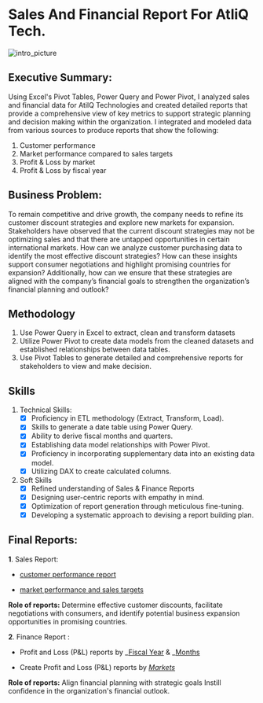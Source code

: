 # Sales And Financial Report For AtliQ Tech.

![intro_picture](https://github.com/user-attachments/assets/51aaee61-a52a-4b86-88ed-26a37ac3f341)

## Executive Summary:
Using Excel's Pivot Tables, Power Query and Power Pivot, I analyzed sales and financial data for AtilQ Technologies and created detailed reports that provide a comprehensive view of key metrics to support strategic planning and decision making within the organization. I integrated and modeled data from various sources to produce reports that show the following:
1. Customer performance
2. Market performance compared to sales targets
3. Profit & Loss by market
4. Profit & Loss by fiscal year

## Business Problem:

To remain competitive and drive growth, the company needs to refine its customer discount strategies and explore new markets for expansion. Stakeholders have observed that the current discount strategies may not be optimizing sales and that there are untapped opportunities in certain international markets. How can we analyze customer purchasing data to identify the most effective discount strategies? How can these insights support consumer negotiations and highlight promising countries for expansion? Additionally, how can we ensure that these strategies are aligned with the company’s financial goals to strengthen the organization’s financial planning and outlook?

## Methodology
1. Use Power Query in Excel to extract, clean and transform datasets 
2. Utilize Power Pivot to create data models from the cleaned datasets and established relationships between data tables.
3. Use Pivot Tables to generate detailed and comprehensive reports for stakeholders to view and make decision.

## Skills
1. Technical Skills:
   - [x]	Proficiency in ETL methodology (Extract, Transform, Load).
   - [x]	Skills to generate a date table using Power Query.
   - [x]	Ability to derive fiscal months and quarters.
   - [x]	Establishing data model relationships with Power Pivot.
   - [x]	Proficiency in incorporating supplementary data into an existing data model.
   - [x]	Utilizing DAX to create calculated columns.

2. Soft Skills
   - [x]	Refined understanding of Sales & Finance Reports
   - [x]	Designing user-centric reports with empathy in mind.
   - [x]	Optimization of report generation through meticulous fine-tuning.
   - [x]	Developing a systematic approach to devising a report building plan.

## Final Reports:
**1**. Sales Report:

  -  [customer performance report](https://github.com/profabubakar/AtilQ-Sales-And-Financial-Report/blob/main/Customer%20Performance%20Report.pdf)

- [market performance and sales targets](https://github.com/profabubakar/AtilQ-Sales-And-Financial-Report/blob/main/Market%20Performance%20vs%20Target%20Report.pdf)


**Role of reports:** Determine effective customer discounts, facilitate negotiations with consumers, and identify potential business expansion opportunities in promising countries.


**2**. Finance Report :

- Profit and Loss (P&L) reports by _[Fiscal Year](https://github.com/profabubakar/AtilQ-Sales-And-Financial-Report/blob/main/P%26L%20Statement%20by%20Fiscal%20Year.pdf) & _[Months](https://github.com/profabubakar/AtilQ-Sales-And-Financial-Report/blob/main/P%26L%20Statement%20by%20Months.pdf)

 - Create Profit and Loss (P&L) reports by _[Markets](https://github.com/KirandeepMarala/Excel-Sales_Analysis/blob/main/P%26L%20Statement%20by%20Markets.pdf)_

 **Role of reports:** Align financial planning with strategic goals Instill confidence in the organization's financial outlook.


